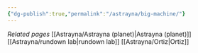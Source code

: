 ```yaml
---
{"dg-publish":true,"permalink":"/astrayna/big-machine/"}
---
```


*Related pages*
[[Astrayna/Astrayna (planet)\|Astrayna (planet)]]
[[Astrayna/rundown lab\|rundown lab]]
[[Astrayna/Ortiz\|Ortiz]]
